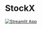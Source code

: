 # StockX

[![Streamlit App](https://static.streamlit.io/badges/streamlit_badge_black_white.svg)](https://share.streamlit.io/MohdDhanish555/StockX/main/main.py/)
